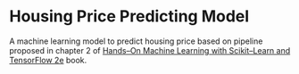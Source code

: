 # Housing Price Predicting Model
A machine learning model to predict housing price based on pipeline proposed in chapter 2 of 
[Hands–On Machine Learning with Scikit–Learn and TensorFlow 2e](https://www.amazon.com.br/Hands-Machine-Learning-Scikit-Learn-TensorFlow/dp/1492032646/ref=sr_1_1?__mk_pt_BR=%C3%85M%C3%85%C5%BD%C3%95%C3%91&crid=1AKKWKRPE0N6V&dchild=1&keywords=machine+learning+hands+on&qid=1609288693&sprefix=machine+learning+hand%2Caps%2C299&sr=8-1) book. 
